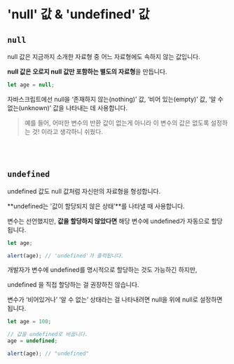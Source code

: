 # 'null' 값 & 'undefined' 값

## **`null`**

null 값은 지금까지 소개한 자료형 중 어느 자료형에도 속하지 않는 값입니다.

**null 값은 오로지 null 값만 포함하는 별도의 자료형**을 만듭니다.

```jsx
let age = null;
```

자바스크립트에선 null을 ‘존재하지 않는(nothing)’ 값, ‘비어 있는(empty)’ 값, ‘알 수 없는(unknown)’ 값을 나타내는 데 사용합니다.

> 예를 들어, 어떠한 변수의 반환 값이 없는게 아니라 이 변수의 값은 없도록 설정하는 것! 이라고 생각하니 쉬웠다.

<br>
<br>

## **`undefined`**

undefined 값도 null 값처럼 자신만의 자료형을 형성합니다.

**undefined는 '값이 할당되지 않은 상태’**를 나타낼 때 사용합니다.

변수는 선언했지만, **값을 할당하지 않았다면** 해당 변수에 undefined가 자동으로 할당됩니다.

```jsx
let age;

alert(age); // 'undefined'가 출력됩니다.
```

개발자가 변수에 undefined를 명시적으로 할당하는 것도 가능하긴 하지만,

undefined 을 직접 할당하는 걸 권장하진 않습니다.

변수가 ‘비어있거나’ ‘알 수 없는’ 상태라는 걸 나타내려면 null을 위에 null로 설정하면 됩니다.

```jsx
let age = 100;

// 값을 undefined로 바꿉니다.
age = undefined;

alert(age); // "undefined"
```
